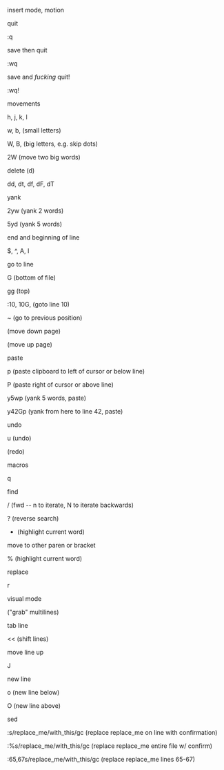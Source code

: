 insert mode, motion

quit

:q

save then quit

:wq

save and _fucking_ quit!

:wq!

movements

h, j, k, l

w, b, (small letters)

W, B, (big letters, e.g. skip dots)

2W (move two big words)


delete (d<movement>)

dd, dt, df, dF, dT

yank

2yw (yank 2 words)

5yd (yank 5 words)


end and beginning of line

$, ^, A, I

go to line

G (bottom of file)

gg (top)

:10, 10G, (goto line 10)

~ (go to previous position)

<c-d> (move down page)

<c-u> (move up page)

paste 

p (paste clipboard to left of cursor or below line)

P (paste right of cursor or above line)

y5wp (yank 5 words, paste)

y42Gp (yank from here to line 42, paste)


undo

u (undo)

<c-r> (redo)


macros

q

find

/ (fwd -- n to iterate, N to iterate backwards)

? (reverse search)

* (highlight current word)


move to other paren or bracket

% (highlight current word)


replace

r



visual mode

<c-v> ("grab" multilines)



tab line

<< (shift lines)



move line up

J



new line

o (new line below)

O (new line above)



sed

:s/replace_me/with_this/gc (replace replace_me on line with confirmation)

:%s/replace_me/with_this/gc (replace replace_me entire file w/ confirm)

:65,67s/replace_me/with_this/gc (replace replace_me lines 65-67)

